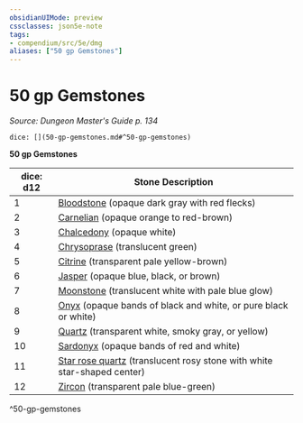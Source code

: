 ```yaml
---
obsidianUIMode: preview
cssclasses: json5e-note
tags:
- compendium/src/5e/dmg
aliases: ["50 gp Gemstones"]
---
```

# 50 gp Gemstones
*Source: Dungeon Master's Guide p. 134* 

`dice: [](50-gp-gemstones.md#^50-gp-gemstones)`

**50 gp Gemstones**

| dice: d12 | Stone Description |
|-----------|-------------------|
| 1 | [Bloodstone](/3-Mechanics/CLI/items/bloodstone.md) (opaque dark gray with red flecks) |
| 2 | [Carnelian](/3-Mechanics/CLI/items/carnelian.md) (opaque orange to red-brown) |
| 3 | [Chalcedony](/3-Mechanics/CLI/items/chalcedony.md) (opaque white) |
| 4 | [Chrysoprase](/3-Mechanics/CLI/items/chrysoprase.md) (translucent green) |
| 5 | [Citrine](/3-Mechanics/CLI/items/citrine.md) (transparent pale yellow-brown) |
| 6 | [Jasper](/3-Mechanics/CLI/items/jasper.md) (opaque blue, black, or brown) |
| 7 | [Moonstone](/3-Mechanics/CLI/items/moonstone.md) (translucent white with pale blue glow) |
| 8 | [Onyx](/3-Mechanics/CLI/items/onyx.md) (opaque bands of black and white, or pure black or white) |
| 9 | [Quartz](/3-Mechanics/CLI/items/quartz.md) (transparent white, smoky gray, or yellow) |
| 10 | [Sardonyx](/3-Mechanics/CLI/items/sardonyx.md) (opaque bands of red and white) |
| 11 | [Star rose quartz](/3-Mechanics/CLI/items/star-rose-quartz.md) (translucent rosy stone with white star-shaped center) |
| 12 | [Zircon](/3-Mechanics/CLI/items/zircon.md) (transparent pale blue-green) |
^50-gp-gemstones